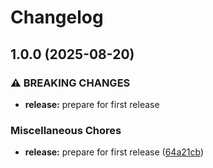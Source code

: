 # Changelog

## 1.0.0 (2025-08-20)

### ⚠ BREAKING CHANGES

* **release:** prepare for first release

### Miscellaneous Chores

* **release:** prepare for first release ([64a21cb](https://github.com/henryhale/worstcase/commit/64a21cbb364d1e0527c5c0ada16426ccaf43d4d4))
